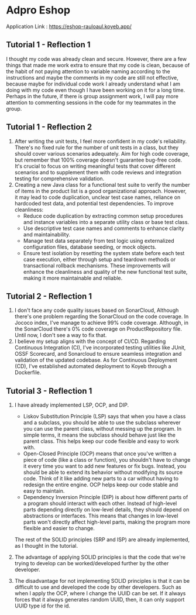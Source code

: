 # Adpro Eshop
Application Link : https://eshop-rauloaul.koyeb.app/

## Tutorial 1 - Reflection 1

I thought my code was already clean and secure. However, there are a few things that made me work extra to ensure that 
my code is clean, because of the habit of not paying attention to variable naming according to the instructions and 
maybe the comments in my code are still not effective, because maybe for individual code work I already understand 
what I am doing with my code even though I have been working on it for a long time. Perhaps in the future, if there 
is group assignment work, I will pay more attention to commenting sessions in the code for my teammates in the group.

## Tutorial 1 - Reflection 2 

1. After writing the unit tests, I feel more confident in my code's reliability. There's no fixed rule for the number of unit tests in a class, but they should cover various scenarios adequately. Aim for high code coverage, but remember that 100% coverage doesn't guarantee bug-free code. It's crucial to focus on writing meaningful tests that cover different scenarios and to supplement them with code reviews and integration testing for comprehensive validation.
2. Creating a new Java class for a functional test suite to verify the number of items in the product list is a good organizational approach. However, it may lead to code duplication, unclear test case names, reliance on hardcoded test data, and potential test dependencies. To improve cleanliness:
   - Reduce code duplication by extracting common setup procedures and instance variables into a separate utility class or base test class.
   - Use descriptive test case names and comments to enhance clarity and maintainability.
   - Manage test data separately from test logic using externalized configuration files, database seeding, or mock objects.
   - Ensure test isolation by resetting the system state before each test case execution, either through setup and teardown methods or transactional rollback mechanisms. These improvements will enhance the cleanliness and quality of the new functional test suite, making it more maintainable and reliable.
   
## Tutorial 2 - Reflection 1
1. I don't face any code quality issues based on SonarCloud, Although there's one problem regarding the SonarCloud on the code coverage. In Jococo index, I've manage to achieve 99% code coverage. Although, in the SonarCloud there's 0% code coverage on ProductRepository file. Until now, I don't see a way to fix that.
2. I believe my setup aligns with the concept of CI/CD. Regarding Continuous Integration (CI), I've incorporated testing utilities like JUnit, OSSF Scorecard, and Sonarcloud to ensure seamless integration and validation of the updated codebase. As for Continuous Deployment (CD), I've established automated deployment to Koyeb through a Dockerfile.

## Tutorial 3 - Reflection 1
1. I have already implemented LSP, OCP, and DIP.
   - Liskov Substitution Principle (LSP) says that when you have a class and a subclass, you should be able to use the subclass wherever you can use the parent class, without messing up the program. In simple terms, it means the subclass should behave just like the parent class. This helps keep our code flexible and easy to work with.
   - Open-Closed Principle (OCP) means that once you've written a piece of code (like a class or function), you shouldn't have to change it every time you want to add new features or fix bugs. Instead, you should be able to extend its behavior without modifying its source code. Think of it like adding new parts to a car without having to redesign the entire engine. OCP helps keep our code stable and easy to maintain.
   - Dependency Inversion Principle (DIP) is about how different parts of a program should interact with each other. Instead of high-level parts depending directly on low-level details, they should depend on abstractions or interfaces. This means that changes in low-level parts won't directly affect high-level parts, making the program more flexible and easier to change.
   
   The rest of the SOLID principles (SRP and ISP) are already implemented, as I thought in the tutorial.

2. The advantage of applying SOLID principles is that the code that we're trying to develop can be worked/developed further by the other developer.

3. The disadvantage for not implementing SOLID principles is that it can be difficult to use and developed the code by other developers. Such as when I apply the OCP, where I change the UUID can be set. If it always forces that it always generates random UUID, then, it can only support UUID type id for the id.